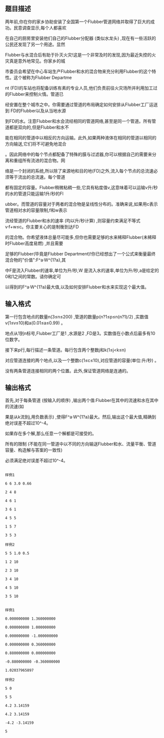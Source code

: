 ## 题目描述

<div>
 两年前,你在你的家乡协助安装了全国第一个Flubber管道网络并取得了巨大的成功。民意调查显示,每个人都喜欢
</div>
<div>
 在自己的厨房里安装他们自己的Flubber分配器 (类似水龙头) ,现在有一些活跃的公民还发现了另一个用途。显然
</div>
<div>
 Flubber与水混合后有助于扑灭火灾!这是一个非常及时的发现,因为最近失控的火灾真是意外地常见。你家乡的城
</div>
<div>
 市委员会希望在中心车站生产Flubber和水的混合物来充分利用Flubber的这个特性。这个被称为Flubber Departme
</div>
<div>
 nt (FD)的车站也将配备训练有素的专业人员,他们负责前往火灾场所并利用加工过的Flubber来控制火情。管道已
</div>
<div>
 经安置在整个城市之中。你需要通过管道的布局确定如何安排从Flubber工厂运送到 FD的Flubber以及从当地水源
</div>
<div>
 到FD的水。注意Flubber和水会流经相同的管道网络,甚至是同一个管道。所有管道都是双向的,但是Flubber和水不
</div>
<div>
 能在相同的管道中以相反的方向运输。此外,如果两种液体在相同的管道以相同的方向输送,它们将不可避免地混合
</div>
<div>
 。因此网络中的每个节点都配备了特殊的膜与过滤器,你可以根据自己的需要来分离和重组所有流进的混合物。网
</div>
<div>
 络是一个封闭的系统,所以除了来源地和目的地(FD)之外,流入每个节点的总流速必须等于流出的总流速。每个管道
</div>
<div>
 都有固定的容量。Flubber稍微粘稠一些,它具有粘度值v,这意味着可以运输v升/秒的水的管道只能运输1升/秒的Fl
</div>
<div>
 ubber。而管道的容量对于两者的混合物是呈线性分布的。准确来说,如果用c表示管道相对水的容量限制,f和w表示
</div>
<div>
 流经管道的Flubber和水的速率 (均以升/秒计算) ,则容量约束满足不等式v·f+w≤c。你主要关心的是制衡到达FD
</div>
<div>
 的混合物。你希望液体总量尽可能多,但你也需要足够的水来稀释Flubber(未稀释时Flubber高度易燃) ,并且需要
</div>
<div>
 足够的Flubber(毕竟是Flubber Department)!你已经想出了一个公式来衡量最终混合物的"价值":F^a·W^{1?a},其
</div>
<div>
 中F是流入Flubber的速率,单位为升/秒,W 是流入水的速率,单位为升/秒,a是给定的0和1之间的常数。请你确定可
</div>
<div>
 以得到的F^a·W^{1?a}最大值,以及如何安排Flubber和水来实现这个最大值。
</div>

## 输入格式

<div>
 第一行包含地点的数量n(3≤n≤200) ,管道的数量p(n?1≤p≤n(n?1)/2) ,实数值v(1≤v≤10)和a(0.01≤a≤0.99) 。
</div>
<div>
 地点从1到n标号,Flubber工厂是1 ,水源是2 ,FD是3。实数值在小数点后最多有10位数字。
</div>
<div>
 接下来p行,每行描述一条管道。每行包含两个整数j和k(1≤j<k≤n) 
</div>
<div>
 对应管道连接的两个地点,以及一个整数c(1≤c≤10),对应管道的容量(单位:升/秒) 。
</div>
<div>
 没有两条管道连接相同的两个位置。此外,保证管道网络是连通的。
</div>

## 输出格式

<div>
 首先,对于每条管道 (按输入的顺序) ,输出两个值:Flubber在其中的流速和水在其中的流速(如
</div>
<div>
 果是从k流到j,用负数表示) ,使得F^a·W^{1?a}最大。然后,输出这个最大值,精确到绝对误差不超过10^-4。
</div>
<div>
 如果存在多个解,那么任意一个解都是可接受的。
</div>
<div>
 所有的限制 (不能在同一管道中以不同的方向输送Flubber和水、流量平衡、管道容量、构造解与答案的一致性) 
</div>
<div>
 必须满足绝对误差不超过10^-4。
</div>

```input1
样例1
6 6 3.0 0.66
2 4 8
4 6 1
3 6 1
4 5 5
1 5 7
3 5 3
样例2
5 5 1.0 0.5
1 2 10
2 3 10
3 4 10
4 5 10
3 5 10
```
```output1
样例1
0.000000000 1.360000000
0.000000000 1.000000000
0.000000000 -1.000000000
0.000000000 0.360000000
0.880000000 0.000000000
-0.880000000 -0.360000000
1.02037965897
样例2
5 0
5 5
4.2 3.14159
4.2 3.14159
-4.2 -3.14159
5
```
